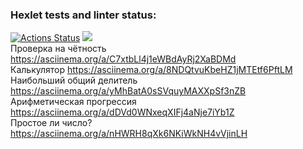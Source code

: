 ### Hexlet tests and linter status:
[![Actions Status](https://github.com/Pinkp0ny/frontend-project-44/workflows/hexlet-check/badge.svg)](https://github.com/Pinkp0ny/frontend-project-44/actions)
<a href="https://codeclimate.com/github/Pinkp0ny/frontend-project-44/maintainability"><img src="https://api.codeclimate.com/v1/badges/844991f621f6cfc5f0dd/maintainability" /></a> <br />
Проверка на чётность https://asciinema.org/a/C7xtbLl4j1eWBdAyRj2XaBDMd <br />
Калькулятор https://asciinema.org/a/8NDQtvuKbeHZ1jMTEtf6PftLM <br />
Наибольший общий делитель https://asciinema.org/a/yMhBatA0sSVquyMAXXpSf3nZB <br />
Арифметическая прогрессия https://asciinema.org/a/dDVd0WNxeqXIFj4aNje7iYb1Z <br />
Простое ли число? https://asciinema.org/a/nHWRH8qXk6NKiWkNH4vVjinLH
